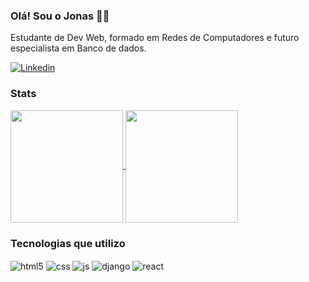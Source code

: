 ### Olá! Sou o Jonas 🤙🏻
Estudante de Dev Web, formado em Redes de Computadores e futuro especialista em Banco de dados.

[![Linkedin](https://img.shields.io/badge/LinkedIn-0077B5?style=for-the-badge&logo=linkedin&logoColor=white)](https://www.linkedin.com/in/jonasdspereira/)

### Stats

<a href="https://github.com/jonasdspereira/github-readme-stats">
  <img height="180em" align="center" src="https://github-readme-stats.vercel.app/api?username=jonasdspereira&show_icons=true&theme=react" />
  <img height="180em" align="center" src="https://github-readme-stats.vercel.app/api/top-langs/?username=jonasdspereira&layout=compact&theme=react" />
</a>

<br/>

### Tecnologias que utilizo
<div style="display: inline_block">
  <img align="center" alt="html5" src="https://img.shields.io/badge/HTML5-E34F26?style=for-the-badge&logo=html5&logoColor=white" />
  <img align="center" alt="css" src="https://img.shields.io/badge/CSS3-1572B6?style=for-the-badge&logo=css3&logoColor=white" />
  <img align="center" alt="js" src="https://img.shields.io/badge/JavaScript-F7DF1E?style=for-the-badge&logo=javascript&logoColor=black" />
  <img align="center" alt="django" src="https://img.shields.io/badge/Django-092E20?style=for-the-badge&logo=django&logoColor=white" />
  <img align="center" alt="react" src="https://img.shields.io/badge/React-20232A?style=for-the-badge&logo=react&logoColor=61DAFB" />
  </div><br/>
  



  
  
  
  
